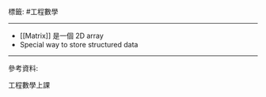 標籤: #工程數學 

---

- [[Matrix]] 是一個 2D array
- Special way to store structured data

---

參考資料:

工程數學上課

